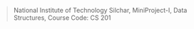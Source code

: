 > National Institute of Technology Silchar,
> MiniProject-I,
> Data Structures,
> Course Code: CS 201
